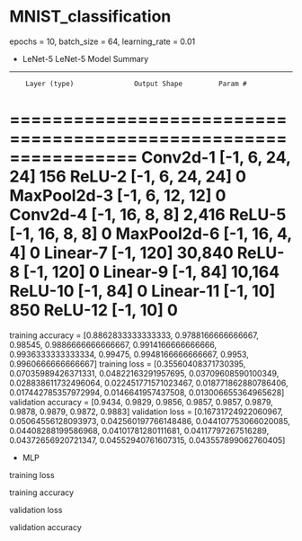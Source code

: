 # MNIST_classification
epochs = 10,
batch_size = 64,
learning_rate = 0.01



- LeNet-5
LeNet-5 Model Summary
----------------------------------------------------------------
        Layer (type)               Output Shape         Param #
================================================================
            Conv2d-1            [-1, 6, 24, 24]             156
              ReLU-2            [-1, 6, 24, 24]               0
         MaxPool2d-3            [-1, 6, 12, 12]               0
            Conv2d-4             [-1, 16, 8, 8]           2,416
              ReLU-5             [-1, 16, 8, 8]               0
         MaxPool2d-6             [-1, 16, 4, 4]               0
            Linear-7                  [-1, 120]          30,840
              ReLU-8                  [-1, 120]               0
            Linear-9                   [-1, 84]          10,164
             ReLU-10                   [-1, 84]               0
           Linear-11                   [-1, 10]             850
             ReLU-12                   [-1, 10]               0
================================================================

training accuracy = [0.8862833333333333, 0.9788166666666667, 0.98545, 0.9886666666666667, 0.9914166666666666, 0.9936333333333334, 0.99475, 0.9948166666666667, 0.9953, 0.9960666666666667]
training loss = [0.35560408371730395, 0.07035989426371331, 0.04822163291957695, 0.03709608590100349, 0.028838611732496064, 0.022451771571023467, 0.018771862880786406, 0.017442785357972994, 0.0146641957437508, 0.013006655364965628]
validation accuracy = [0.9434, 0.9829, 0.9856, 0.9857, 0.9857, 0.9879, 0.9878, 0.9879, 0.9872, 0.9883]
validation loss = [0.16731724922060967, 0.05064556128093973, 0.042560197766148486, 0.044107753066020085, 0.04408288199586968, 0.04101781280111681, 0.04117797267516289, 0.04372656920721347, 0.04552940761607315, 0.043557899062760405]




- MLP

training loss 

training accuracy

validation loss 

validation accuracy
